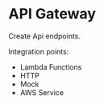 # API Gateway

Create Api endpoints.

Integration points:

- Lambda Functions
- HTTP
- Mock
- AWS Service
